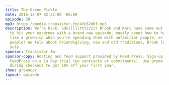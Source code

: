 ```yaml
---
title: The Green Pickle
date: 2016-12-07 02:32:00 -06:00
episode: 28
mp3: https://media.transistor.fm/4fe52d0f.mp3
description: We’re back, adullllltttzzzz! Brook and Kari have come out of hibernation
  to hit your eardrums with a brand new episode, mostly about how to handle the holidays
  like a grown-up when you’re spending them with unfamiliar people, or worse, familiar
  people! We talk about Friendsgiving, new and old traditions, Brook loves a good
  yule.
sponsor: Transistor.fm
sponsor-copy: Hosting and feed support provided by Feed.Press. Sign-up today and try
  FeedPress on a 14 day trial (no contracts or commitments). Use promo code grownups
  during checkout to get 10% off your first year.
show: grownups
layout: episode
---
```


